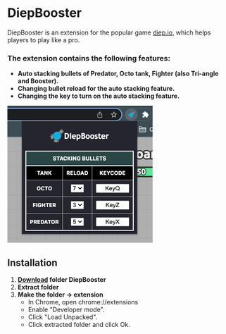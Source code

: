 # DiepBooster

DiepBooster is an extension for the popular game [diep.io](https://diep.io), which helps players to play like a pro.

### The extension contains the following features:
- **Auto stacking bullets of Predator, Octo tank, Fighter (also Tri-angle and Booster).**
- **Changing bullet reload for the auto stacking feature.**
- **Changing the key to turn on the auto stacking feature.**

![popup](/images/popup.png)

## Installation
1. **[Download](https://github.com/ToniPetrov03/DiepBooster-chrome/archive/refs/heads/main.zip) folder DiepBooster**
2. **Extract folder**
3. **Make the folder -> extension**
   - In Chrome, open chrome://extensions
   - Enable "Developer mode".
   - Click "Load Unpacked".
   - Click extracted folder and click Ok.
